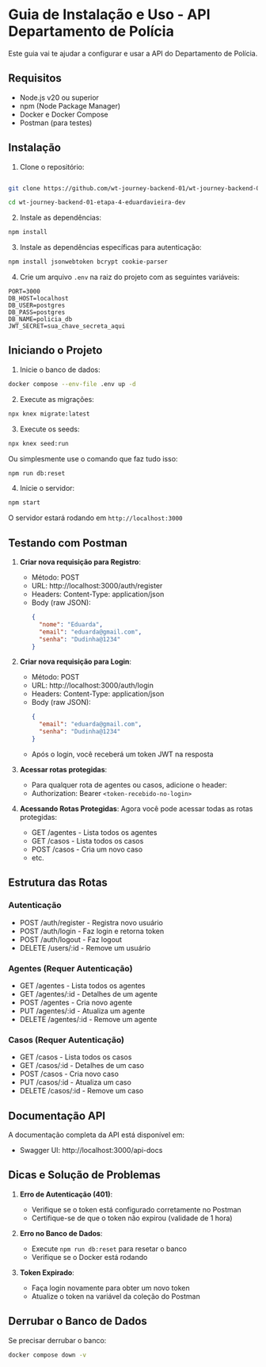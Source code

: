 # Guia de Instalação e Uso - API Departamento de Polícia

Este guia vai te ajudar a configurar e usar a API do Departamento de Polícia.

## Requisitos

- Node.js v20 ou superior
- npm (Node Package Manager)
- Docker e Docker Compose
- Postman (para testes)

## Instalação

1. Clone o repositório:

```bash

git clone https://github.com/wt-journey-backend-01/wt-journey-backend-01-etapa-4-eduardavieira-dev.git

cd wt-journey-backend-01-etapa-4-eduardavieira-dev
```

2. Instale as dependências:

```bash
npm install
```

3. Instale as dependências específicas para autenticação:

```bash
npm install jsonwebtoken bcrypt cookie-parser
```

4. Crie um arquivo `.env` na raiz do projeto com as seguintes variáveis:

```env
PORT=3000
DB_HOST=localhost
DB_USER=postgres
DB_PASS=postgres
DB_NAME=policia_db
JWT_SECRET=sua_chave_secreta_aqui
```

## Iniciando o Projeto

1. Inicie o banco de dados:

```bash
docker compose --env-file .env up -d
```

2. Execute as migrações:

```bash
npx knex migrate:latest
```

3. Execute os seeds:

```bash
npx knex seed:run
```

Ou simplesmente use o comando que faz tudo isso:

```bash
npm run db:reset
```

4. Inicie o servidor:

```bash
npm start
```

O servidor estará rodando em `http://localhost:3000`

## Testando com Postman

1. **Criar nova requisição para Registro**:

   - Método: POST
   - URL: http://localhost:3000/auth/register
   - Headers: Content-Type: application/json
   - Body (raw JSON):
     ```json
     {
       "nome": "Eduarda",
       "email": "eduarda@gmail.com",
       "senha": "Dudinha@1234"
     }
     ```

2. **Criar nova requisição para Login**:
   - Método: POST
   - URL: http://localhost:3000/auth/login
   - Headers: Content-Type: application/json
   - Body (raw JSON):
     ```json
     {
       "email": "eduarda@gmail.com",
       "senha": "Dudinha@1234"
     }
     ```
   - Após o login, você receberá um token JWT na resposta

3. **Acessar rotas protegidas**:

   - Para qualquer rota de agentes ou casos, adicione o header:
   - Authorization: Bearer `<token-recebido-no-login>`

4. **Acessando Rotas Protegidas**:
   Agora você pode acessar todas as rotas protegidas:
   - GET /agentes - Lista todos os agentes
   - GET /casos - Lista todos os casos
   - POST /casos - Cria um novo caso
   - etc.

## Estrutura das Rotas

### Autenticação

- POST /auth/register - Registra novo usuário
- POST /auth/login - Faz login e retorna token
- POST /auth/logout - Faz logout
- DELETE /users/:id - Remove um usuário

### Agentes (Requer Autenticação)

- GET /agentes - Lista todos os agentes
- GET /agentes/:id - Detalhes de um agente
- POST /agentes - Cria novo agente
- PUT /agentes/:id - Atualiza um agente
- DELETE /agentes/:id - Remove um agente

### Casos (Requer Autenticação)

- GET /casos - Lista todos os casos
- GET /casos/:id - Detalhes de um caso
- POST /casos - Cria novo caso
- PUT /casos/:id - Atualiza um caso
- DELETE /casos/:id - Remove um caso

## Documentação API

A documentação completa da API está disponível em:

- Swagger UI: http://localhost:3000/api-docs

## Dicas e Solução de Problemas

1. **Erro de Autenticação (401)**:

   - Verifique se o token está configurado corretamente no Postman
   - Certifique-se de que o token não expirou (validade de 1 hora)

2. **Erro no Banco de Dados**:

   - Execute `npm run db:reset` para resetar o banco
   - Verifique se o Docker está rodando

3. **Token Expirado**:
   - Faça login novamente para obter um novo token
   - Atualize o token na variável da coleção do Postman

## Derrubar o Banco de Dados

Se precisar derrubar o banco:

```bash
docker compose down -v
```
